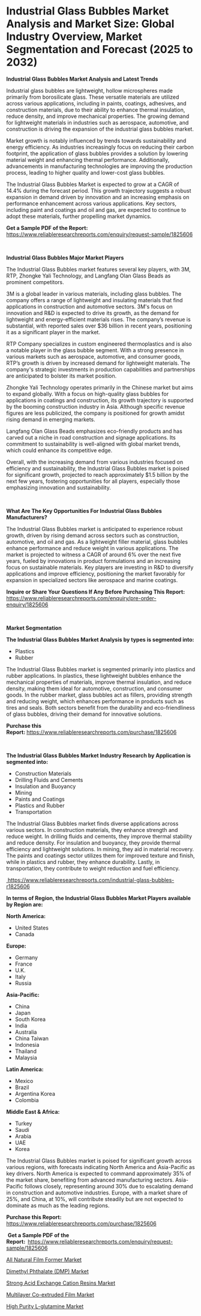 <p><h1>Industrial Glass Bubbles Market Analysis and Market Size: Global Industry Overview, Market Segmentation and Forecast (2025 to 2032)</h1></p><p><strong>Industrial Glass Bubbles Market Analysis and Latest Trends</strong></p>
<p><p>Industrial glass bubbles are lightweight, hollow microspheres made primarily from borosilicate glass. These versatile materials are utilized across various applications, including in paints, coatings, adhesives, and construction materials, due to their ability to enhance thermal insulation, reduce density, and improve mechanical properties. The growing demand for lightweight materials in industries such as aerospace, automotive, and construction is driving the expansion of the industrial glass bubbles market.</p><p>Market growth is notably influenced by trends towards sustainability and energy efficiency. As industries increasingly focus on reducing their carbon footprint, the application of glass bubbles provides a solution by lowering material weight and enhancing thermal performance. Additionally, advancements in manufacturing technologies are improving the production process, leading to higher quality and lower-cost glass bubbles.</p><p>The Industrial Glass Bubbles Market is expected to grow at a CAGR of 14.4% during the forecast period. This growth trajectory suggests a robust expansion in demand driven by innovation and an increasing emphasis on performance enhancement across various applications. Key sectors, including paint and coatings and oil and gas, are expected to continue to adopt these materials, further propelling market dynamics.</p></p>
<p><strong>Get a Sample PDF of the Report:&nbsp;</strong> <a href="https://www.reliableresearchreports.com/enquiry/request-sample/1825606?utm_campaign=8&utm_medium=2&utm_source=Github&utm_content=ia&utm_term=03042025&utm_id=industrial-glass-bubbles">https://www.reliableresearchreports.com/enquiry/request-sample/1825606</a></p>
<p>&nbsp;</p>
<p><strong>Industrial Glass Bubbles Major Market Players</strong></p>
<p><p>The Industrial Glass Bubbles market features several key players, with 3M, RTP, Zhongke Yali Technology, and Langfang Olan Glass Beads as prominent competitors. </p><p>3M is a global leader in various materials, including glass bubbles. The company offers a range of lightweight and insulating materials that find applications in construction and automotive sectors. 3M's focus on innovation and R&D is expected to drive its growth, as the demand for lightweight and energy-efficient materials rises. The company’s revenue is substantial, with reported sales over $36 billion in recent years, positioning it as a significant player in the market.</p><p>RTP Company specializes in custom engineered thermoplastics and is also a notable player in the glass bubble segment. With a strong presence in various markets such as aerospace, automotive, and consumer goods, RTP’s growth is driven by increased demand for lightweight materials. The company's strategic investments in production capabilities and partnerships are anticipated to bolster its market position.</p><p>Zhongke Yali Technology operates primarily in the Chinese market but aims to expand globally. With a focus on high-quality glass bubbles for applications in coatings and construction, its growth trajectory is supported by the booming construction industry in Asia. Although specific revenue figures are less publicized, the company is positioned for growth amidst rising demand in emerging markets.</p><p>Langfang Olan Glass Beads emphasizes eco-friendly products and has carved out a niche in road construction and signage applications. Its commitment to sustainability is well-aligned with global market trends, which could enhance its competitive edge.</p><p>Overall, with the increasing demand from various industries focused on efficiency and sustainability, the Industrial Glass Bubbles market is poised for significant growth, projected to reach approximately $1.5 billion by the next few years, fostering opportunities for all players, especially those emphasizing innovation and sustainability.</p></p>
<p>&nbsp;</p>
<p><strong>What Are The Key Opportunities For Industrial Glass Bubbles Manufacturers?</strong></p>
<p><p>The Industrial Glass Bubbles market is anticipated to experience robust growth, driven by rising demand across sectors such as construction, automotive, and oil and gas. As a lightweight filler material, glass bubbles enhance performance and reduce weight in various applications. The market is projected to witness a CAGR of around 6% over the next five years, fueled by innovations in product formulations and an increasing focus on sustainable materials. Key players are investing in R&D to diversify applications and improve efficiency, positioning the market favorably for expansion in specialized sectors like aerospace and marine coatings.</p></p>
<p><strong>Inquire or Share Your Questions If Any Before Purchasing This Report:</strong> <a href="https://www.reliableresearchreports.com/enquiry/pre-order-enquiry/1825606?utm_campaign=8&utm_medium=2&utm_source=Github&utm_content=ia&utm_term=03042025&utm_id=industrial-glass-bubbles">https://www.reliableresearchreports.com/enquiry/pre-order-enquiry/1825606</a></p>
<p>&nbsp;</p>
<p><strong>Market Segmentation</strong></p>
<p><strong>The Industrial Glass Bubbles Market Analysis by types is segmented into:</strong></p>
<p><ul><li>Plastics</li><li>Rubber</li></ul></p>
<p><p>The Industrial Glass Bubbles market is segmented primarily into plastics and rubber applications. In plastics, these lightweight bubbles enhance the mechanical properties of materials, improve thermal insulation, and reduce density, making them ideal for automotive, construction, and consumer goods. In the rubber market, glass bubbles act as fillers, providing strength and reducing weight, which enhances performance in products such as tires and seals. Both sectors benefit from the durability and eco-friendliness of glass bubbles, driving their demand for innovative solutions.</p></p>
<p><strong>Purchase this Report:&nbsp;</strong><a href="https://www.reliableresearchreports.com/purchase/1825606?utm_campaign=8&utm_medium=2&utm_source=Github&utm_content=ia&utm_term=03042025&utm_id=industrial-glass-bubbles">https://www.reliableresearchreports.com/purchase/1825606</a></p>
<p>&nbsp;</p>
<p><strong>The Industrial Glass Bubbles Market Industry Research by Application is segmented into:</strong></p>
<p><ul><li>Construction Materials</li><li>Drilling Fluids and Cements</li><li>Insulation and Buoyancy</li><li>Mining</li><li>Paints and Coatings</li><li>Plastics and Rubber</li><li>Transportation</li></ul></p>
<p><p>The Industrial Glass Bubbles market finds diverse applications across various sectors. In construction materials, they enhance strength and reduce weight. In drilling fluids and cements, they improve thermal stability and reduce density. For insulation and buoyancy, they provide thermal efficiency and lightweight solutions. In mining, they aid in material recovery. The paints and coatings sector utilizes them for improved texture and finish, while in plastics and rubber, they enhance durability. Lastly, in transportation, they contribute to weight reduction and fuel efficiency.</p></p>
<p><a href="https://www.reliableresearchreports.com/industrial-glass-bubbles-r1825606?utm_campaign=8&utm_medium=2&utm_source=Github&utm_content=ia&utm_term=03042025&utm_id=industrial-glass-bubbles">&nbsp;https://www.reliableresearchreports.com/industrial-glass-bubbles-r1825606</a></p>
<p><strong>In terms of Region, the Industrial Glass Bubbles Market Players available by Region are:</strong></p>
<p>
    <p> <strong> North America: </strong>
        <ul>
            <li>United States</li>
            <li>Canada</li>
        </ul>
        </p> 
    <p> <strong> Europe: </strong>
        <ul>
            <li>Germany</li>
            <li>France</li>
            <li>U.K.</li>
            <li>Italy</li>
            <li>Russia</li>
        </ul>
        </p> 
    <p> <strong> Asia-Pacific: </strong>
        <ul>
            <li>China</li>
            <li>Japan</li>
            <li>South Korea</li>
            <li>India</li>
            <li>Australia</li>
            <li>China Taiwan</li>
            <li>Indonesia</li>
            <li>Thailand</li>
            <li>Malaysia</li>
        </ul>
        </p> 
    <p> <strong> Latin America: </strong>
        <ul>
            <li>Mexico</li>
            <li>Brazil</li>
            <li>Argentina Korea</li>
            <li>Colombia</li>
        </ul>
        </p> 
    <p> <strong> Middle East & Africa: </strong>
        <ul>
            <li>Turkey</li>
            <li>Saudi</li>
            <li>Arabia</li>
            <li>UAE</li>
            <li>Korea</li>
        </ul>
    </p>
    </p>
<p><p>The Industrial Glass Bubbles market is poised for significant growth across various regions, with forecasts indicating North America and Asia-Pacific as key drivers. North America is expected to command approximately 35% of the market share, benefiting from advanced manufacturing sectors. Asia-Pacific follows closely, representing around 30% due to escalating demand in construction and automotive industries. Europe, with a market share of 25%, and China, at 10%, will contribute steadily but are not expected to dominate as much as the leading regions.</p></p>
<p><strong>Purchase this Report: </strong><a href="https://www.reliableresearchreports.com/purchase/1825606?utm_campaign=8&utm_medium=2&utm_source=Github&utm_content=ia&utm_term=03042025&utm_id=industrial-glass-bubbles">https://www.reliableresearchreports.com/purchase/1825606</a></p>
<p>&nbsp;<strong>Get a Sample PDF of the Report:&nbsp;&nbsp;</strong><a href="https://www.reliableresearchreports.com/enquiry/request-sample/1825606?utm_campaign=8&utm_medium=2&utm_source=Github&utm_content=ia&utm_term=03042025&utm_id=industrial-glass-bubbles">https://www.reliableresearchreports.com/enquiry/request-sample/1825606</a></p>
<p><strong></strong></p>
<p><p><a href="https://github.com/snelldimkeod/Market-Research-Report-List-1/blob/main/all-natural-film-former-market.md?utm_campaign=8&utm_medium=2&utm_source=Github&utm_content=ia&utm_term=03042025&utm_id=industrial-glass-bubbles">All Natural Film Former Market</a></p><p><a href="https://github.com/shpirttangim48/Market-Research-Report-List-1/blob/main/dimethyl-phthalate-dmp-market.md?utm_campaign=8&utm_medium=2&utm_source=Github&utm_content=ia&utm_term=03042025&utm_id=industrial-glass-bubbles">Dimethyl Phthalate (DMP) Market</a></p><p><a href="https://github.com/lugnabirue/Market-Research-Report-List-1/blob/main/strong-acid-exchange-cation-resins-market.md?utm_campaign=8&utm_medium=2&utm_source=Github&utm_content=ia&utm_term=03042025&utm_id=industrial-glass-bubbles">Strong Acid Exchange Cation Resins Market</a></p><p><a href="https://github.com/kitkaeberz5z/Market-Research-Report-List-1/blob/main/multilayer-co-extruded-film-market.md?utm_campaign=8&utm_medium=2&utm_source=Github&utm_content=ia&utm_term=03042025&utm_id=industrial-glass-bubbles">Multilayer Co-extruded Film Market</a></p><p><a href="https://github.com/gakpasulgun/Market-Research-Report-List-1/blob/main/high-purity-l-glutamine-market.md?utm_campaign=8&utm_medium=2&utm_source=Github&utm_content=ia&utm_term=03042025&utm_id=industrial-glass-bubbles">High Purity L-glutamine Market</a></p></p>